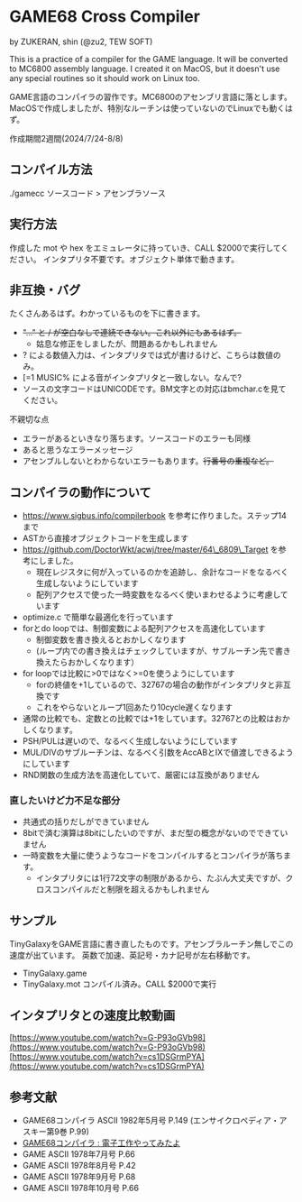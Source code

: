 # GAME68 Cross Compiler

by ZUKERAN, shin  (@zu2, TEW SOFT)

This is a practice of a compiler for the GAME language. It will be converted to MC6800 assembly language.
I created it on MacOS, but it doesn't use any special routines so it should work on Linux too.

GAME言語のコンパイラの習作です。MC6800のアセンブリ言語に落とします。
MacOSで作成しましたが、特別なルーチンは使っていないのでLinuxでも動くはず。

作成期間2週間(2024/7/24-8/8)

## コンパイル方法

./gamecc ソースコード > アセンブラソース

## 実行方法

作成した mot や hex をエミュレータに持っていき、CALL $2000で実行してください。
インタプリタ不要です。オブジェクト単体で動きます。

## 非互換・バグ

たくさんあるはず。わかっているものを下に書きます。

- <del>"..." と / が空白なしで連続できない。これ以外にもあるはず。</del>
	- 姑息な修正をしましたが、問題あるかもしれません
- ? による数値入力は、インタプリタでは式が書けるけど、こちらは数値のみ。
- [=1 MUSIC% による音がインタプリタと一致しない。なんで?
- ソースの文字コードはUNICODEです。BM文字との対応はbmchar.cを見てください。

不親切な点

- エラーがあるといきなり落ちます。ソースコードのエラーも同様
- あると思うなエラーメッセージ
- アセンブルしないとわからないエラーもあります。<del>行番号の重複など。</del>

## コンパイラの動作について

- https://www.sigbus.info/compilerbook を参考に作りました。ステップ14まで
- ASTから直接オブジェクトコードを生成します
- https://github.com/DoctorWkt/acwj/tree/master/64\_6809\_Target を参考にしました。
	- 現在レジスタに何が入っているのかを追跡し、余計なコードをなるべく生成しないようにしています
	- 配列アクセスで使った一時変数をなるべく使いまわせるように考慮しています
- optimize.c で簡単な最適化を行っています
- forとdo loopでは、制御変数による配列アクセスを高速化しています
	- 制御変数を書き換えるとおかしくなります
	- (ループ内での書き換えはチェックしていますが、サブルーチン先で書き換えたらおかしくなります）
- for loopでは比較に>0ではなく>=0を使うようにしています
	- forの終値を+1しているので、32767の場合の動作がインタプリタと非互換です
	- これをやらないとループ1回あたり10cycle遅くなります
- 通常の比較でも、定数との比較では+1をしています。32767との比較はおかしくなります。
- PSH/PULは遅いので、なるべく生成しないようにしています
- MUL/DIVのサブルーチンは、なるべく引数をAccABとIXで値渡しできるようにしています
- RND関数の生成方法を高速化していて、厳密には互換がありません

### 直したいけど力不足な部分

- 共通式の括りだしができていません
- 8bitで済む演算は8bitにしたいのですが、まだ型の概念がないのでできていません
- 一時変数を大量に使うようなコードをコンパイルするとコンパイラが落ちます。
	- インタプリタには1行72文字の制限があるから、たぶん大丈夫ですが、クロスコンパイルだと制限を超えるかもしれません


## サンプル

TinyGalaxyをGAME言語に書き直したものです。アセンブラルーチン無しでこの速度が出ています。
英数で加速、英記号・カナ記号が左右移動です。

- TinyGalaxy.game
- TinyGalaxy.mot コンパイル済み。CALL $2000で実行

## インタプリタとの速度比較動画

[https://www.youtube.com/watch?v=G-P93oGVb98](https://www.youtube.com/watch?v=G-P93oGVb98)
[https://www.youtube.com/watch?v=cs1DSGrmPYA](https://www.youtube.com/watch?v=cs1DSGrmPYA)

## 参考文献

- GAME68コンパイラ ASCII 1982年5月号 P.149 (エンサイクロペディア・アスキー第9巻 P.99)
- [GAME68コンパイラ : 電子工作やってみたよ](https://telmic.exblog.jp/30174191/)
- GAME ASCII 1978年7月号 P.66
- GAME ASCII 1978年8月号 P.42
- GAME ASCII 1978年9月号 P.68
- GAME ASCII 1978年10月号 P.66
